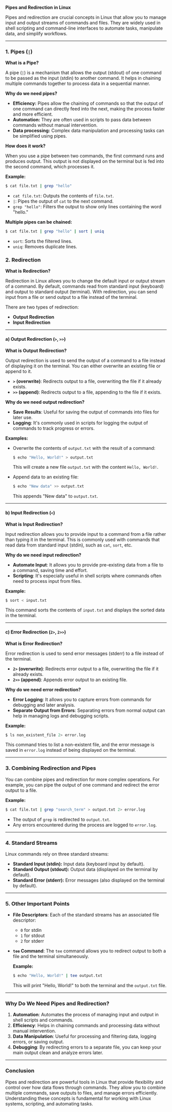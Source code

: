 

**Pipes and Redirection in Linux**

Pipes and redirection are crucial concepts in Linux that allow you to manage input and output streams of commands and files. They are widely used in shell scripting and command-line interfaces to automate tasks, manipulate data, and simplify workflows.

---

### **1. Pipes (`|`)**

**What is a Pipe?**

A pipe (`|`) is a mechanism that allows the output (stdout) of one command to be passed as the input (stdin) to another command. It helps in chaining multiple commands together to process data in a sequential manner.

**Why do we need pipes?**

- **Efficiency:** Pipes allow the chaining of commands so that the output of one command can directly feed into the next, making the process faster and more efficient.
- **Automation:** They are often used in scripts to pass data between commands without manual intervention.
- **Data processing:** Complex data manipulation and processing tasks can be simplified using pipes.

**How does it work?**

When you use a pipe between two commands, the first command runs and produces output. This output is not displayed on the terminal but is fed into the second command, which processes it.

**Example:**

```bash
$ cat file.txt | grep "hello"
```

- `cat file.txt`: Outputs the contents of `file.txt`.
- `|`: Pipes the output of `cat` to the next command.
- `grep "hello"`: Filters the output to show only lines containing the word "hello."

**Multiple pipes can be chained:**

```bash
$ cat file.txt | grep "hello" | sort | uniq
```

- `sort`: Sorts the filtered lines.
- `uniq`: Removes duplicate lines.

### **2. Redirection**

**What is Redirection?**

Redirection in Linux allows you to change the default input or output stream of a command. By default, commands read from standard input (keyboard) and output to standard output (terminal). With redirection, you can send input from a file or send output to a file instead of the terminal.

There are two types of redirection:
- **Output Redirection**
- **Input Redirection**

---

#### **a) Output Redirection (`>`, `>>`)**

**What is Output Redirection?**

Output redirection is used to send the output of a command to a file instead of displaying it on the terminal. You can either overwrite an existing file or append to it.

- **`>` (overwrite)**: Redirects output to a file, overwriting the file if it already exists.
- **`>>` (append)**: Redirects output to a file, appending to the file if it exists.

**Why do we need output redirection?**

- **Save Results**: Useful for saving the output of commands into files for later use.
- **Logging**: It's commonly used in scripts for logging the output of commands to track progress or errors.

**Examples:**

- Overwrite the contents of `output.txt` with the result of a command:
  
  ```bash
  $ echo "Hello, World!" > output.txt
  ```

  This will create a new file `output.txt` with the content `Hello, World!`.

- Append data to an existing file:

  ```bash
  $ echo "New data" >> output.txt
  ```

  This appends "New data" to `output.txt`.

---

#### **b) Input Redirection (`<`)**

**What is Input Redirection?**

Input redirection allows you to provide input to a command from a file rather than typing it in the terminal. This is commonly used with commands that read data from standard input (stdin), such as `cat`, `sort`, etc.

**Why do we need input redirection?**

- **Automate Input**: It allows you to provide pre-existing data from a file to a command, saving time and effort.
- **Scripting**: It's especially useful in shell scripts where commands often need to process input from files.

**Example:**

```bash
$ sort < input.txt
```

This command sorts the contents of `input.txt` and displays the sorted data in the terminal.

---

#### **c) Error Redirection (`2>`, `2>>`)**

**What is Error Redirection?**

Error redirection is used to send error messages (stderr) to a file instead of the terminal.

- **`2>` (overwrite)**: Redirects error output to a file, overwriting the file if it already exists.
- **`2>>` (append)**: Appends error output to an existing file.

**Why do we need error redirection?**

- **Error Logging**: It allows you to capture errors from commands for debugging and later analysis.
- **Separate Output from Errors**: Separating errors from normal output can help in managing logs and debugging scripts.

**Example:**

```bash
$ ls non_existent_file 2> error.log
```

This command tries to list a non-existent file, and the error message is saved in `error.log` instead of being displayed on the terminal.

---

### **3. Combining Redirection and Pipes**

You can combine pipes and redirection for more complex operations. For example, you can pipe the output of one command and redirect the error output to a file.

**Example:**

```bash
$ cat file.txt | grep "search_term" > output.txt 2> error.log
```

- The output of `grep` is redirected to `output.txt`.
- Any errors encountered during the process are logged to `error.log`.

---

### **4. Standard Streams**

Linux commands rely on three standard streams:
- **Standard Input (stdin):** Input data (keyboard input by default).
- **Standard Output (stdout):** Output data (displayed on the terminal by default).
- **Standard Error (stderr):** Error messages (also displayed on the terminal by default).

---

### **5. Other Important Points**

- **File Descriptors**: Each of the standard streams has an associated file descriptor:
  - `0` for stdin
  - `1` for stdout
  - `2` for stderr
- **`tee` Command**: The `tee` command allows you to redirect output to both a file and the terminal simultaneously.
  
  **Example:**
  
  ```bash
  $ echo "Hello, World!" | tee output.txt
  ```

  This will print "Hello, World!" to both the terminal and the `output.txt` file.

---

### **Why Do We Need Pipes and Redirection?**

1. **Automation**: Automates the process of managing input and output in shell scripts and commands.
2. **Efficiency**: Helps in chaining commands and processing data without manual intervention.
3. **Data Manipulation**: Useful for processing and filtering data, logging errors, or saving output.
4. **Debugging**: By redirecting errors to a separate file, you can keep your main output clean and analyze errors later.

---

### **Conclusion**

Pipes and redirection are powerful tools in Linux that provide flexibility and control over how data flows through commands. They allow you to combine multiple commands, save outputs to files, and manage errors efficiently. Understanding these concepts is fundamental for working with Linux systems, scripting, and automating tasks.